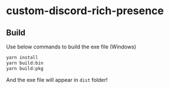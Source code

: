 # custom-discord-rich-presence

## Build

Use below commands to build the exe file (Windows)

```bash
yarn install
yarn build:bin
yarn build:pkg
```

And the exe file will appear in `dist` folder!
